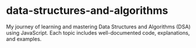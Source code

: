 # data-structures-and-algorithms
My journey of learning and mastering Data Structures and Algorithms (DSA) using JavaScript. Each topic includes well-documented code, explanations, and examples.
